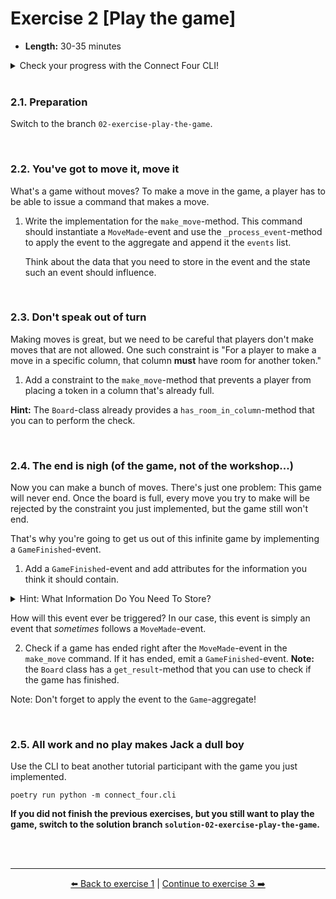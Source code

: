 # Exercise 2 [Play the game]

- **Length:** 30-35 minutes 


<details>
  <summary>Check your progress with the Connect Four CLI!</summary>

To make the game more exciting, we've implemented a CLI-client that allows you
to play a game of Connect Four. That is, if you manage to implement the
necessary commands and events.

Run the simply by executing the following command:

```shell
poetry run python -m connect_four.cli
```

Of course, another way to check your progress is by writing unit tests. We've
already implemented a basic unit test for a game started constraint to give
you an idea of how to write tests for the `Game`-aggregate.

```shell
poetry run pytest
```
</details>

<br>

### 2.1. Preparation

Switch to the branch `02-exercise-play-the-game`.

<br>

### 2.2. You've got to move it, move it

What's a game without moves? To make a move in the game, a player has to be able
to issue a command that makes a move.

1. Write the implementation for the `make_move`-method. This command should
   instantiate a `MoveMade`-event and use the `_process_event`-method to apply
   the event to the aggregate and append it the `events` list.

   Think about the data that you need to store in the event and the state such
   an event should influence.

<br>

### 2.3. Don't speak out of turn

Making moves is great, but we need to be careful that players don't make moves
that are not allowed. One such constraint is "For a player to make a move in a
specific column, that column **must** have room for another token."

1. Add a constraint to the `make_move`-method that prevents a player from
   placing a token in a column that's already full.

**Hint:** The `Board`-class already provides a `has_room_in_column`-method that
you can to perform the check.

<br>

### 2.4. The end is nigh (of the game, not of the workshop...)

Now you can make a bunch of moves. There's just one problem: This game will
never end. Once the board is full, every move you try to make will be rejected
by the constraint you just implemented, but the game still won't end.

That's why you're going to get us out of this infinite game by implementing a
`GameFinished`-event.

1. Add a `GameFinished`-event and add attributes for the information you think
   it should contain.

<details>
  <summary>Hint: What Information Do You Need To Store?</summary>

> Remember that we're never going to persist the state of an aggregate as-is,
> only the events that determined the state. This means that if you want to
> store the result of a game. you have to associate that information with the
> event.
>   
> How you store that information is a design choice. The game already "knows"
> who the players are, so you might just store "player a won", "player b won",
> or "game ended in a draw".
</details>

How will this event ever be triggered? In our case, this event is simply an
event that *sometimes* follows a `MoveMade`-event.

2. Check if a game has ended right after the `MoveMade`-event in the `make_move`
   command. If it has ended, emit a `GameFinished`-event. **Note:** the `Board`
   class has a `get_result`-method that you can use to check if the game has
   finished.

Note: Don't forget to apply the event to the `Game`-aggregate!

<br>

### 2.5. All work and no play makes Jack a dull boy

Use the CLI to beat another tutorial participant with the game you just
implemented.

```shell
poetry run python -m connect_four.cli
```

**If you did not finish the previous exercises, but you still want to play the
game, switch to the solution branch `solution-02-exercise-play-the-game`.**


<br><br>

---

<p align="center">
   <a href="/exercises/exercise-01-start-game.md">⬅️ Back to exercise 1</a> | <a href="/exercises/exercise-03-persist-the-events.md">Continue to exercise 3 ➡️</a>
</p>
